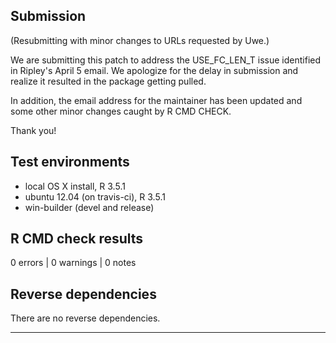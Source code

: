 ## Submission

(Resubmitting with minor changes to URLs requested by Uwe.)

We are submitting this patch to address the USE_FC_LEN_T issue identified in Ripley's April 5 email. We apologize for the delay in submission and realize it resulted in the package getting pulled.

In addition, the email address for the maintainer has been updated and some other minor changes caught by R CMD CHECK.

Thank you!

## Test environments
* local OS X install, R 3.5.1
* ubuntu 12.04 (on travis-ci), R 3.5.1
* win-builder (devel and release)

## R CMD check results

0 errors | 0 warnings | 0 notes

## Reverse dependencies

There are no reverse dependencies.

---

